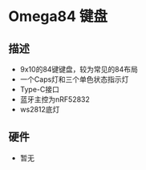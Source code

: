 # Omega84 键盘

## 描述

- 9x10的84键键盘，较为常见的84布局
- 一个Caps灯和三个单色状态指示灯
- Type-C接口
- 蓝牙主控为nRF52832
- ws2812底灯

## 硬件

- 暂无

